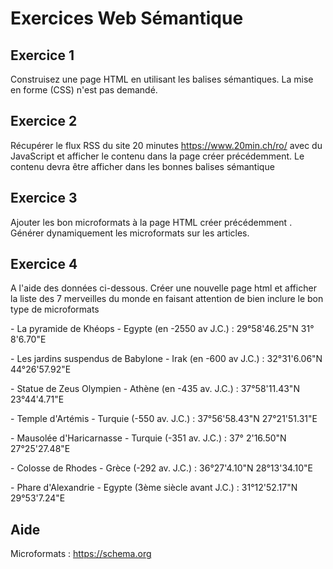 # Exercices Web Sémantique



## Exercice 1 

Construisez une page HTML en utilisant les balises sémantiques. La mise en forme (CSS) n'est pas demandé.

## Exercice 2 

Récupérer le flux RSS du site 20 minutes https://www.20min.ch/ro/ avec du JavaScript et afficher le contenu dans la page créer précédemment. Le contenu devra être afficher dans les bonnes balises sémantique

## Exercice 3

Ajouter les bon microformats à la page HTML créer précédemment . Générer dynamiquement les microformats sur les articles.

## Exercice 4

A l'aide des données ci-dessous. Créer une nouvelle page html et afficher la liste des 7 merveilles du monde en faisant attention de bien inclure le bon type de microformats

\- La pyramide de Khéops - Egypte (en -2550 av J.C.)  : 29°58'46.25"N  31° 8'6.70"E 

 \- Les jardins suspendus de Babylone - Irak (en -600 av J.C.) :   32°31'6.06"N 44°26'57.92"E 

\- Statue de Zeus Olympien - Athène (en -435 av. J.C.) :   37°58'11.43"N 23°44'4.71"E

\- Temple d'Artémis - Turquie (-550 av. J.C.) : 37°56'58.43"N 27°21'51.31"E

\- Mausolée d'Haricarnasse - Turquie (-351 av. J.C.) : 37° 2'16.50"N 27°25'27.48"E

\- Colosse de Rhodes - Grèce (-292 av. J.C.) : 36°27'4.10"N 28°13'34.10"E

\- Phare d'Alexandrie - Egypte (3ème siècle avant J.C.) : 31°12'52.17"N 29°53'7.24"E

## Aide

Microformats : https://schema.org